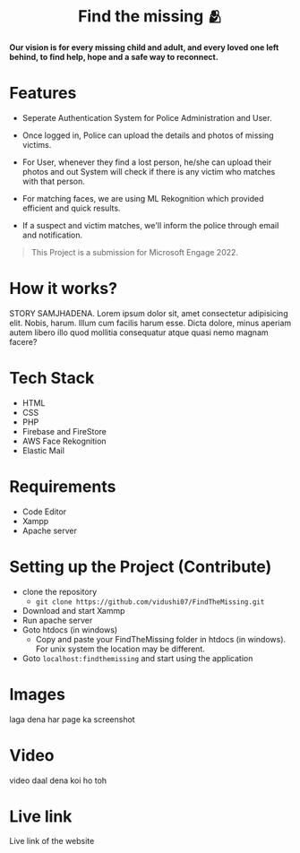 <div align="center">

  # Find the missing 🫂

</div>

**Our vision is for every missing child and adult, and every loved one left behind, to find help, hope and a safe way to reconnect.**
  
# Features
* Seperate Authentication System for Police Administration and User.

* Once logged in, Police can upload the details and photos of missing victims. 

* For User, whenever they find a lost person, he/she can upload their photos and out System will check if there is any victim who matches with that person.

* For matching faces, we are using ML Rekognition which provided efficient and quick results.

* If a suspect and victim matches, we'll inform the police through email and notification.

> This Project is a submission for Microsoft Engage 2022.

# How it works?
STORY SAMJHADENA. Lorem ipsum dolor sit, amet consectetur adipisicing elit. Nobis, harum. Illum cum facilis harum esse. Dicta dolore, minus aperiam autem libero illo quod mollitia consequatur atque quasi nemo magnam facere?


# Tech Stack

* HTML
* CSS
* PHP
* Firebase and FireStore
* AWS Face Rekognition
* Elastic Mail


# Requirements

* Code Editor
* Xampp
* Apache server

# Setting up the Project (Contribute)

* clone the repository 
  * `git clone https://github.com/vidushi07/FindTheMissing.git`
* Download and start Xammp
* Run apache server
* Goto htdocs (in windows)
  * Copy and paste your FindTheMissing folder in htdocs (in windows). For unix system the location may be different.
* Goto `localhost:findthemissing` and start using the application

# Images

laga dena har page ka screenshot


# Video

video daal dena koi ho toh

# Live link

Live link of the website
